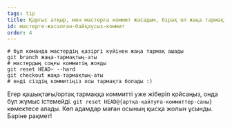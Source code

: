 ```yaml
---
tags: tip
title: Қарғыс атқыр, мен мастерға коммит жасадым, бірақ ол жаңа тармақта болу керек!
id: мастерге-жасалған-байқаусыз-коммит
order: 4
---
```


```git
# бұл команда мастердің қазіргі күйінен жаңа тармақ ашады
git branch жаңа-тармақтың-аты
# мастердың соңғы коммитің жояды
git reset HEAD~ --hard
git checkout жаңа-тармақтың-аты
# енді сіздің коммитіңіз осы тармақта болады :)
```

Егер қашықтағы/ортақ тармаққа коммитті уже жіберіп қойсаңыз, онда бұл жұмыс істемейді.
`git reset HEAD@{артқа-қайтуға-коммиттер-саны}` көмектесе алады. Көп адамдар маған осының қысқа жолын ұсынды. Бәріне рақмет!
